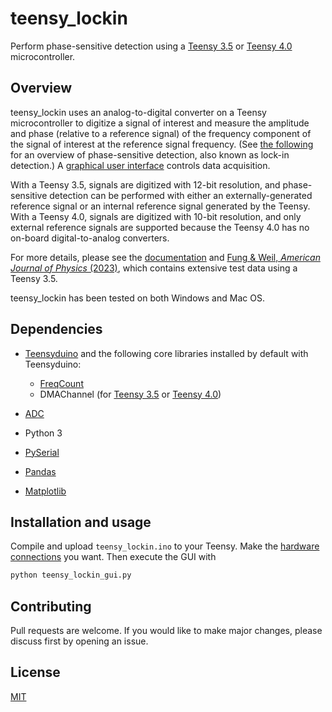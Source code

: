 # teensy_lockin

Perform phase-sensitive detection using a [Teensy 3.5](https://www.pjrc.com/store/teensy35.html) or [Teensy 4.0](https://www.pjrc.com/store/teensy35.html) microcontroller.

## Overview

teensy_lockin uses an analog-to-digital converter on a Teensy microcontroller to digitize a signal of interest and measure the amplitude and phase (relative to a reference signal) of the frequency component of the signal of interest at the reference signal frequency. (See [the following](https://en.wikipedia.org/wiki/Lock-in_amplifier) for an overview of phase-sensitive detection, also known as lock-in detection.) A [graphical user interface](teensy_lockin_gui.py) controls data acquisition.

With a Teensy 3.5, signals are digitized with 12-bit resolution, and phase-sensitive detection can be performed with either an externally-generated reference signal or an internal reference signal generated by the Teensy. With a Teensy 4.0, signals are digitized with 10-bit resolution, and only external reference signals are supported because the Teensy 4.0 has no on-board digital-to-analog converters.

For more details, please see the [documentation](docs/) and [Fung & Weil, *American Journal of Physics* (2023)](https://doi.org/10.1119/5.0126691), which contains extensive test data using a Teensy 3.5.

teensy_lockin has been tested on both Windows and Mac OS.


## Dependencies

* [Teensyduino](https://www.pjrc.com/teensy/teensyduino.html) and the following core libraries installed by default with Teensyduino:
    * [FreqCount](https://www.pjrc.com/teensy/td_libs_FreqCount.html)
    * DMAChannel (for [Teensy 3.5](https://github.com/PaulStoffregen/cores/blob/master/teensy3/DMAChannel.h) or [Teensy 4.0](https://github.com/PaulStoffregen/cores/blob/master/teensy4/DMAChannel.h))

* [ADC](https://github.com/pedvide/ADC)
* Python 3
* [PySerial](https://github.com/pyserial/pyserial)
* [Pandas](https://pandas.pydata.org/)
* [Matplotlib](https://matplotlib.org/)


## Installation and usage

Compile and upload `teensy_lockin.ino` to your Teensy. Make the [hardware connections](docs/hardware.md) you want. Then execute the GUI with

```bash
python teensy_lockin_gui.py
```

## Contributing
Pull requests are welcome. If you would like to make major changes, please discuss first by opening an issue.


## License
[MIT](LICENSE.md)
